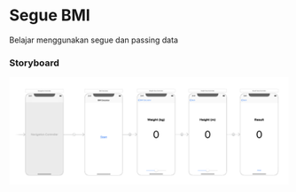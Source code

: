 # Segue BMI
Belajar menggunakan segue dan passing data

### Storyboard
<img src="https://github.com/omrobbie/ios-ada-segue-bmi/blob/master/screenshot/preview1.png" />
